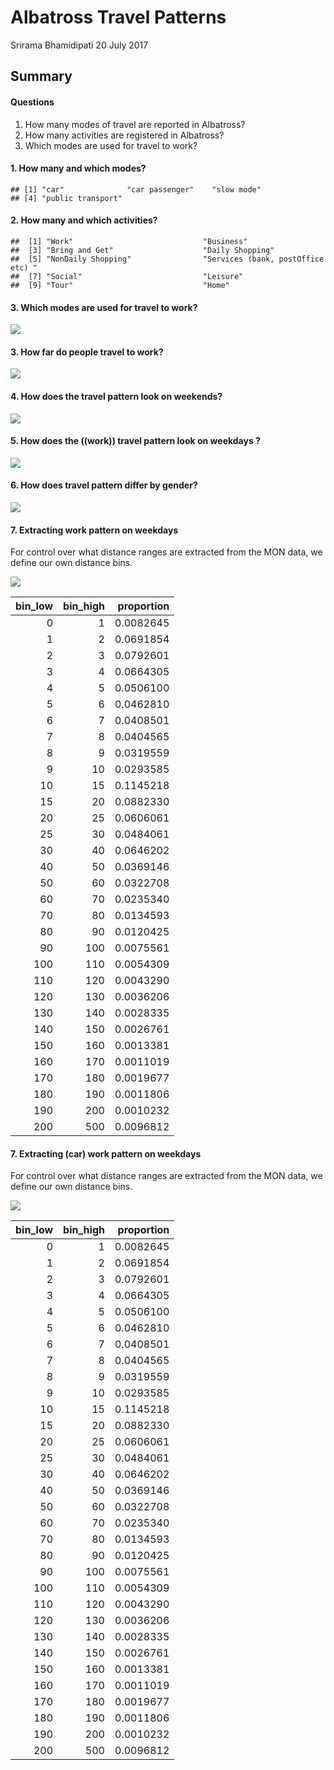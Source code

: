 Albatross Travel Patterns
================
Srirama Bhamidipati
20 July 2017

Summary
-------

#### Questions

1.  How many modes of travel are reported in Albatross?
2.  How many activities are registered in Albatross?
3.  Which modes are used for travel to work?

#### 1. How many and which modes?

    ## [1] "car"              "car passenger"    "slow mode"       
    ## [4] "public transport"

#### 2. How many and which activities?

    ##  [1] "Work"                             "Business"                        
    ##  [3] "Bring and Get"                    "Daily Shopping"                  
    ##  [5] "NonDaily Shopping"                "Services (bank, postOffice etc) "
    ##  [7] "Social"                           "Leisure"                         
    ##  [9] "Tour"                             "Home"

#### 3. Which modes are used for travel to work?

![](AlbatrossReport_files/figure-markdown_github-ascii_identifiers/unnamed-chunk-4-1.png)

#### 3. How far do people travel to work?

![](AlbatrossReport_files/figure-markdown_github-ascii_identifiers/unnamed-chunk-6-1.png)

#### 4. How does the travel pattern look on weekends?

![](AlbatrossReport_files/figure-markdown_github-ascii_identifiers/unnamed-chunk-7-1.png)

#### 5. How does the ((work)) travel pattern look on weekdays ?

![](AlbatrossReport_files/figure-markdown_github-ascii_identifiers/unnamed-chunk-8-1.png)

#### 6. How does travel pattern differ by gender?

![](AlbatrossReport_files/figure-markdown_github-ascii_identifiers/unnamed-chunk-9-1.png)

#### 7. Extracting work pattern on weekdays

For control over what distance ranges are extracted from the MON data, we define our own distance bins.

![](AlbatrossReport_files/figure-markdown_github-ascii_identifiers/unnamed-chunk-10-1.png)

|  bin\_low|  bin\_high|  proportion|
|---------:|----------:|-----------:|
|         0|          1|   0.0082645|
|         1|          2|   0.0691854|
|         2|          3|   0.0792601|
|         3|          4|   0.0664305|
|         4|          5|   0.0506100|
|         5|          6|   0.0462810|
|         6|          7|   0.0408501|
|         7|          8|   0.0404565|
|         8|          9|   0.0319559|
|         9|         10|   0.0293585|
|        10|         15|   0.1145218|
|        15|         20|   0.0882330|
|        20|         25|   0.0606061|
|        25|         30|   0.0484061|
|        30|         40|   0.0646202|
|        40|         50|   0.0369146|
|        50|         60|   0.0322708|
|        60|         70|   0.0235340|
|        70|         80|   0.0134593|
|        80|         90|   0.0120425|
|        90|        100|   0.0075561|
|       100|        110|   0.0054309|
|       110|        120|   0.0043290|
|       120|        130|   0.0036206|
|       130|        140|   0.0028335|
|       140|        150|   0.0026761|
|       150|        160|   0.0013381|
|       160|        170|   0.0011019|
|       170|        180|   0.0019677|
|       180|        190|   0.0011806|
|       190|        200|   0.0010232|
|       200|        500|   0.0096812|

#### 7. Extracting (car) work pattern on weekdays

For control over what distance ranges are extracted from the MON data, we define our own distance bins.

![](AlbatrossReport_files/figure-markdown_github-ascii_identifiers/unnamed-chunk-11-1.png)

|  bin\_low|  bin\_high|  proportion|
|---------:|----------:|-----------:|
|         0|          1|   0.0082645|
|         1|          2|   0.0691854|
|         2|          3|   0.0792601|
|         3|          4|   0.0664305|
|         4|          5|   0.0506100|
|         5|          6|   0.0462810|
|         6|          7|   0.0408501|
|         7|          8|   0.0404565|
|         8|          9|   0.0319559|
|         9|         10|   0.0293585|
|        10|         15|   0.1145218|
|        15|         20|   0.0882330|
|        20|         25|   0.0606061|
|        25|         30|   0.0484061|
|        30|         40|   0.0646202|
|        40|         50|   0.0369146|
|        50|         60|   0.0322708|
|        60|         70|   0.0235340|
|        70|         80|   0.0134593|
|        80|         90|   0.0120425|
|        90|        100|   0.0075561|
|       100|        110|   0.0054309|
|       110|        120|   0.0043290|
|       120|        130|   0.0036206|
|       130|        140|   0.0028335|
|       140|        150|   0.0026761|
|       150|        160|   0.0013381|
|       160|        170|   0.0011019|
|       170|        180|   0.0019677|
|       180|        190|   0.0011806|
|       190|        200|   0.0010232|
|       200|        500|   0.0096812|
